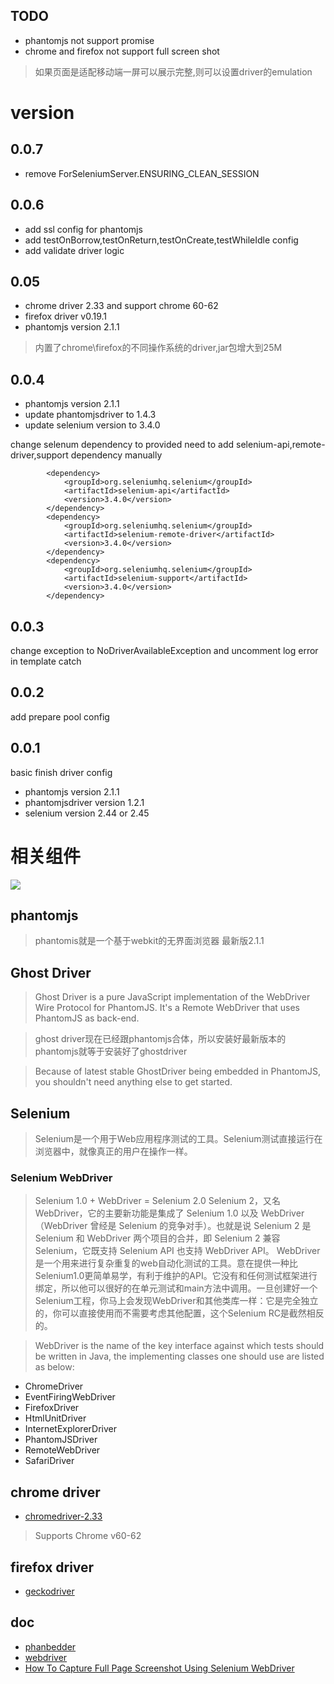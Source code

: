 ## TODO
- phantomjs not support promise
- chrome and firefox not support full screen shot
>如果页面是适配移动端一屏可以展示完整,则可以设置driver的emulation

# version
## 0.0.7
- remove ForSeleniumServer.ENSURING_CLEAN_SESSION

## 0.0.6
- add ssl config for phantomjs
- add testOnBorrow,testOnReturn,testOnCreate,testWhileIdle config
- add validate driver logic

## 0.05
- chrome driver 2.33 and support chrome 60-62
- firefox driver v0.19.1
- phantomjs version 2.1.1

>内置了chrome\firefox的不同操作系统的driver,jar包增大到25M

## 0.0.4
- phantomjs version 2.1.1
- update phantomjsdriver to 1.4.3
- update selenium version to 3.4.0

change selenum dependency to provided
need to add selenium-api,remote-driver,support dependency manually
```
        <dependency>
			<groupId>org.seleniumhq.selenium</groupId>
			<artifactId>selenium-api</artifactId>
			<version>3.4.0</version>
		</dependency>
		<dependency>
			<groupId>org.seleniumhq.selenium</groupId>
			<artifactId>selenium-remote-driver</artifactId>
			<version>3.4.0</version>
		</dependency>
		<dependency>
			<groupId>org.seleniumhq.selenium</groupId>
			<artifactId>selenium-support</artifactId>
			<version>3.4.0</version>
		</dependency>
```

## 0.0.3
change exception to NoDriverAvailableException
and uncomment log error in template catch

## 0.0.2
add prepare pool config

## 0.0.1
basic finish driver config
- phantomjs version 2.1.1
- phantomjsdriver version 1.2.1
- selenium version 2.44 or 2.45

# 相关组件
![](https://assertselenium.files.wordpress.com/2013/03/screen-shot-2013-03-24-at-11-54-01-pm.png)

## phantomjs
>phantomis就是一个基于webkit的无界面浏览器
>最新版2.1.1

## Ghost Driver
>Ghost Driver is a pure JavaScript implementation of the WebDriver Wire Protocol for PhantomJS. It's a Remote WebDriver that uses PhantomJS as back-end.

>ghost driver现在已经跟phantomjs合体，所以安装好最新版本的phantomjs就等于安装好了ghostdriver

>Because of latest stable GhostDriver being embedded in PhantomJS, you shouldn't need anything else to get started.

## Selenium
>Selenium是一个用于Web应用程序测试的工具。Selenium测试直接运行在浏览器中，就像真正的用户在操作一样。

### Selenium WebDriver
>Selenium 1.0 + WebDriver = Selenium 2.0
>Selenium 2，又名 WebDriver，它的主要新功能是集成了 Selenium 1.0 以及 WebDriver（WebDriver 曾经是 Selenium 的竞争对手）。也就是说 Selenium 2 是 Selenium 和 WebDriver 两个项目的合并，即 Selenium 2 兼容 Selenium，它既支持 Selenium API 也支持 WebDriver API。 WebDriver是一个用来进行复杂重复的web自动化测试的工具。意在提供一种比Selenium1.0更简单易学，有利于维护的API。它没有和任何测试框架进行绑定，所以他可以很好的在单元测试和main方法中调用。一旦创建好一个Selenium工程，你马上会发现WebDriver和其他类库一样：它是完全独立的，你可以直接使用而不需要考虑其他配置，这个Selenium RC是截然相反的。

>WebDriver is the name of the key interface against which tests should be written in Java, the implementing classes one should use are listed as below:

- ChromeDriver
- EventFiringWebDriver
- FirefoxDriver
- HtmlUnitDriver
- InternetExplorerDriver
- PhantomJSDriver
- RemoteWebDriver
- SafariDriver

## chrome driver
- [chromedriver-2.33](http://chromedriver.storage.googleapis.com/index.html?path=2.33/)
>Supports Chrome v60-62

## firefox driver
- [geckodriver](https://github.com/mozilla/geckodriver/releases)

## doc
- [phanbedder](https://github.com/anthavio/phanbedder)
- [webdriver](http://www.51testing.com/zhuanti/webdriver.htm)
- [How To Capture Full Page Screenshot Using Selenium WebDriver](http://www.softwaretestingmaterial.com/how-to-capture-full-page-screenshot-using-selenium-webdriver/)